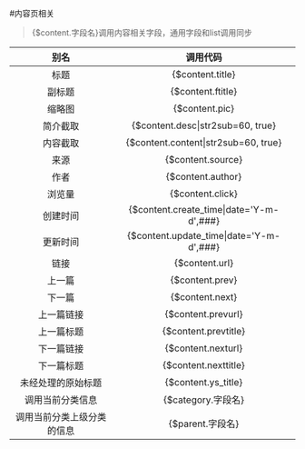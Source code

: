#内容页相关

> {$content.字段名}调用内容相关字段，通用字段和list调用同步

|别名|调用代码|
|:--:|:--:|
|标题|{$content.title}|
|副标题|{$content.ftitle}|
|缩略图|{$content.pic}|
|简介截取|{$content.desc\|str2sub=60, true}|
|内容截取|{$content.content\|str2sub=60, true}|
|来源|{$content.source}|
|作者|{$content.author}|
|浏览量|{$content.click}|
|创建时间|{$content.create_time\|date='Y-m-d',###}|
|更新时间|{$content.update_time\|date='Y-m-d',###}|
|链接|{$content.url}|
|上一篇|{$content.prev}|
|下一篇|{$content.next}|
|上一篇链接|{$content.prevurl}|
|上一篇标题|{$content.prevtitle}|
|下一篇链接|{$content.nexturl}|
|下一篇标题|{$content.nexttitle}|
|未经处理的原始标题|{$content.ys_title}|
|调用当前分类信息|{$category.字段名}|
|调用当前分类上级分类的信息|{$parent.字段名}|